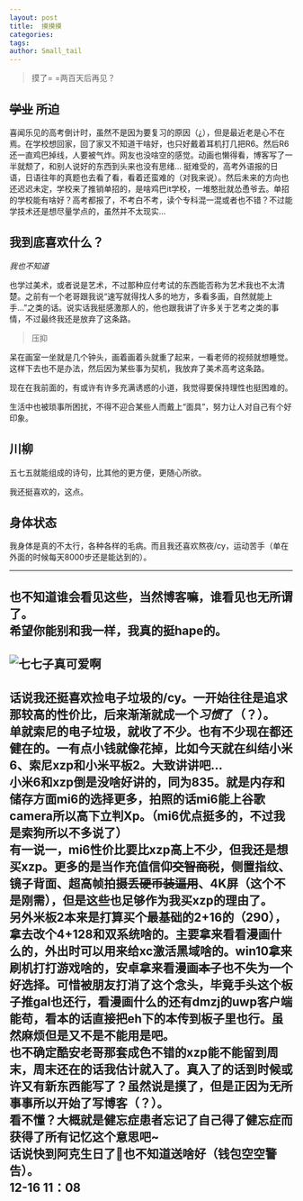 ```yaml
---
layout: post
title:  摸摸摸
categories: 
tags: 
author: Small_tail
---
```


> 摸了= =两百天后再见？



## ~~学业~~ 所迫
  
喜闻乐见的高考倒计时，虽然不是因为要复习的原因（¿），但是最近老是心不在焉。在学校想回家，回了家又不知道干啥好，也只好戴着耳机打几把R6。然后R6还一直鸡巴掉线，人要被气炸。网友也没啥空的感觉。动画也懒得看，博客写了一半就颓了，和别人说好的东西到头来也没有思绪… 
挺难受的，高考外语报的日语，日语往年的真题也去看了看，看着还蛮难的（对我来说）。然后未来的方向也还迟迟未定，学校来了推销单招的，是啥鸡巴it学校，一堆憨批就怂恿爷去。单招的学校能有啥好？高考都报了，不考白不考，读个专科混一混或者也不错？不过能学技术还是想尽量学点的，虽然并不太现实…  

## 我到底喜欢什么？  
*我也不知道*

也学过美术，或者说是艺术，不过那种应付考试的东西能否称为艺术我也不太清楚。之前有一个老哥跟我说“速写就得找人多的地方，多看多画，自然就能上手…”之类的话。说实话我挺感激那人的，他也跟我讲了许多关于艺考之类的事情，不过最终我还是放弃了这条路。    
> 压抑

呆在画室一坐就是几个钟头，画着画着头就重了起来，一看老师的视频就想睡觉。这样下去也不是办法，然后因为某些事为契机，我放弃了美术高考这条路。  

现在在我前面的，有或许有许多充满诱惑的小道，我觉得要保持理性也挺困难的。  

生活中也被琐事所困扰，不得不迎合某些人而戴上“面具”，努力让人对自己有个好印象。

## 川柳  

五七五就能组成的诗句，比其他的更方便，更随心所欲。 

我还挺喜欢的，这点。  

## 身体状态  

我身体是真的不太行，各种各样的毛病。而且我还喜欢熬夜/cy，运动苦手（单在外面的时候每天8000步还是能达到的）。

---
也不知道谁会看见这些，当然博客嘛，谁看见也无所谓了。  
希望你能别和我一样，我真的挺hape的。  
---
![七七子真可爱啊](https://i.loli.net/2019/12/15/fMCxeUj3wFOILzy.png)  
---
话说我还挺喜欢捡电子垃圾的/cy。一开始往往是追求那较高的性价比，后来渐渐就成一个*习惯*了（？）。  
单就索尼的电子垃圾，就收了不少。也有不少现在都还健在的。一有点小钱就像花掉，比如今天就在纠结小米6、索尼xzp和小米平板2。大致讲讲吧…  
小米6和xzp倒是没啥好讲的，同为835。就是内存和储存方面mi6的选择更多，拍照的话mi6能上谷歌camera所以高下立判Xp。（mi6优点挺多的，不过我是索狗所以不多说了）  
有一说一，mi6性价比要比xzp高上不少，但我还是想买xzp。更多的是当作充值信仰~~交智商税~~，侧置指纹、镜子背面、超高帧拍摄~~丢硬币装逼用~~、4K屏（这个不是刚需），但是这些也足够作为我买xzp的理由了。  
另外米板2本来是打算买个最基础的2+16的（290），拿去改个4+128和双系统啥的。主要拿来看看漫画什么的，外出时可以用来给xc激活黑域啥的。win10拿来刷机打打游戏啥的，安卓拿来看漫画~~本子~~也不失为一个好选择。可惜被朋友打消了这个念头，毕竟手头这个板子推gal也还行，看漫画什么的还有dmzj的uwp客户端能苟，看本的话直接把eh下的本传到板子里也行。虽然麻烦但是又不是不能用是吧。  
也不确定酷安老哥那套成色不错的xzp能不能留到周末，周末还在的话我估计就入了。真入了的话到时候或许又有新东西能写了？虽然说是摸了，但是正因为无所事事所以开始了写博客（？）。  
看不懂？大概就是**健忘症患者忘记了自己得了健忘症而获得了所有记忆**这个意思吧~  
话说快到阿克生日了🤔也不知道送啥好（钱包空空警告）。  
12-16 11：08  
---
